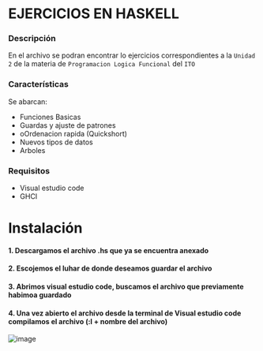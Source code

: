 # EJERCICIOS EN HASKELL

### Descripción
En el archivo se podran encontrar lo ejercicios correspondientes a la `Unidad 2` de la materia de `Programacion Logica Funcional` del `ITO` 

### Características
Se abarcan:
- Funciones Basicas
- Guardas y ajuste de patrones
- oOrdenacion rapida (Quickshort)
- Nuevos tipos de datos
- Arboles


### Requisitos
- Visual estudio code
- GHCI

# Instalación
#### 1. Descargamos el archivo .hs que ya se encuentra anexado
#### 2. Escojemos el luhar de donde deseamos guardar el archivo
#### 3. Abrimos visual estudio code, buscamos el archivo que previamente habimoa guardado
#### 4. Una vez abierto el archivo desde la terminal de Visual estudio code compilamos el archivo (:l + nombre del archivo)
![image](https://github.com/user-attachments/assets/2ba64531-3c10-4291-856c-a4a642da38a2)


